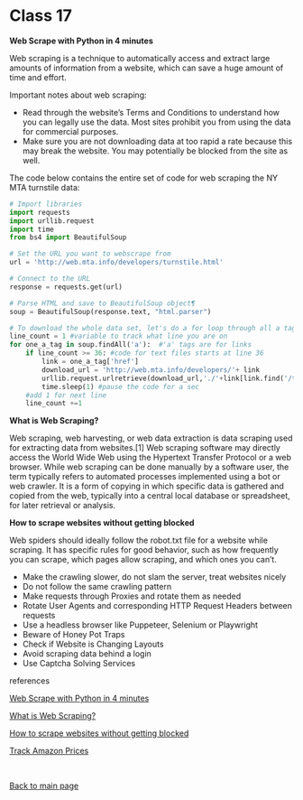 # Class 17

**Web Scrape with Python in 4 minutes**

Web scraping is a technique to automatically access and extract large amounts of information from a website, which can save a huge amount of time and effort.

Important notes about web scraping:
- Read through the website’s Terms and Conditions to understand how you can legally use the data. Most sites prohibit you from using the data for commercial purposes.
- Make sure you are not downloading data at too rapid a rate because this may break the website. You may potentially be blocked from the site as well.

The code below contains the entire set of code for web scraping the NY MTA turnstile data:
```python
# Import libraries
import requests
import urllib.request
import time
from bs4 import BeautifulSoup

# Set the URL you want to webscrape from
url = 'http://web.mta.info/developers/turnstile.html'

# Connect to the URL
response = requests.get(url)

# Parse HTML and save to BeautifulSoup object¶
soup = BeautifulSoup(response.text, "html.parser")

# To download the whole data set, let's do a for loop through all a tags
line_count = 1 #variable to track what line you are on
for one_a_tag in soup.findAll('a'):  #'a' tags are for links
    if line_count >= 36: #code for text files starts at line 36
        link = one_a_tag['href']
        download_url = 'http://web.mta.info/developers/'+ link
        urllib.request.urlretrieve(download_url,'./'+link[link.find('/turnstile_')+1:]) 
        time.sleep(1) #pause the code for a sec
    #add 1 for next line
    line_count +=1
```

**What is Web Scraping?**

Web scraping, web harvesting, or web data extraction is data scraping used for extracting data from websites.[1] Web scraping software may directly access the World Wide Web using the Hypertext Transfer Protocol or a web browser. While web scraping can be done manually by a software user, the term typically refers to automated processes implemented using a bot or web crawler. It is a form of copying in which specific data is gathered and copied from the web, typically into a central local database or spreadsheet, for later retrieval or analysis.

**How to scrape websites without getting blocked**

Web spiders should ideally follow the robot.txt file for a website while scraping. It has specific rules for good behavior, such as how frequently you can scrape, which pages allow scraping, and which ones you can’t.

- Make the crawling slower, do not slam the server, treat websites nicely
- Do not follow the same crawling pattern
- Make requests through Proxies and rotate them as needed
- Rotate User Agents and corresponding HTTP Request Headers between requests
- Use a headless browser like Puppeteer, Selenium or Playwright
- Beware of Honey Pot Traps
- Check if Website is Changing Layouts
- Avoid scraping data behind a login
- Use Captcha Solving Services

references

[Web Scrape with Python in 4 minutes](https://towardsdatascience.com/how-to-web-scrape-with-python-in-4-minutes-bc49186a8460)

[What is Web Scraping?](https://en.wikipedia.org/wiki/Web_scraping)

[How to scrape websites without getting blocked](https://www.scrapehero.com/how-to-prevent-getting-blacklisted-while-scraping/)

[Track Amazon Prices](https://www.youtube.com/watch?v=Bg9r_yLk7VY&ab_channel=developedbyed)


<br>

[Back to main page](https://vadengrey.github.io/reading-notes/)